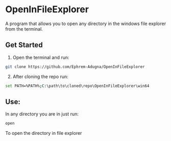 # OpenInFileExplorer
A program that allows you to open any directory in the windows file explorer from the terminal.

## Get Started
1. Open the terminal and run:
```bash
git clone https://github.com/Ephrem-Adugna/OpenInFileExplorer
```
2. After cloning the repo run: 
```bash
set PATH=%PATH%;C:\path\to\cloned\repo\OpenInFileExplorer\win64
```
## Use: 
In any directory you are in just run: 
```bash
open
``` 
To open the directory in file explorer
